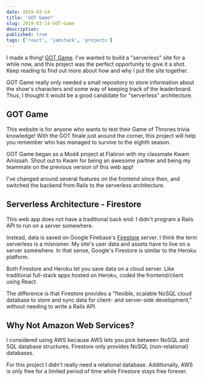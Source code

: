 ```yaml
---
date: 2019-03-14
title: 'GOT Game?'
slug: 2019-03-14-GOT-Game
description:
published: true
tags: ['react', 'jamstack', 'projects']
---
```


I made a thing! [GOT Game](https://got-game.netlify.com/). I've wanted to build a "serverless" site for a while now, and this project was the perfect opportunity to give it a shot. Keep reading to find out more about how and why I put the site together.

GOT Game really only needed a small repository to store information about the show's characters and some way of keeping track of the leaderboard. Thus, I thought it would be a good candidate for "serverless" architecture.

## GOT Game

This website is for anyone who wants to test their Game of Thrones trivia knowledge! With the GOT finale just around the corner, this project will help you remember who has managed to survive to the eighth season.

GOT Game began as a Mod4 project at Flatiron with my classmate Kwam Amissah. Shout out to Kwam for being an awesome partner and being my teammate on the previous version of this web app!

I've changed around several features on the frontend since then, and switched the backend from Rails to the serverless architecture.

## Serverless Architecture - Firestore

This web app does not have a traditional back end: I didn't program a Rails API to run on a server somewhere.

Instead, data is saved on Google Firebase's [Firestore](https://firebase.google.com/docs/firestore/) server. I think the term serverless is a misnomer. My site's user data and assets have to live on a server somewhere. In that sense, Google's Firestore is similar to the Heroku platform.

Both Firestore and Heroku let you save data on a cloud server. Like traditional full-stack apps hosted on Heroku, coded the frontend/client using React.

The difference is that Firestore provides a "flexible, scalable NoSQL cloud database to store and sync data for client- and server-side development," without needing to write a Rails API.

## Why Not Amazon Web Services?

I considered using AWS because AWS lets you pick between NoSQL and SQL database structures. Firestore only provides NoSQL (non-relational) databases.

For this project I didn't really need a relational database. Additionally, AWS is only free for a limited period of time while Firestore stays free forever.
